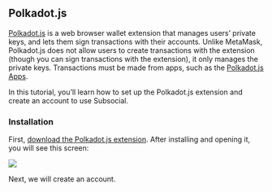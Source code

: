 ## Polkadot.js
[Polkadot.js](https://polkadot.js.org/extension/) is a web browser wallet extension that manages users’ private keys, 
and lets them sign transactions with their accounts. Unlike MetaMask, Polkadot.js does not allow users to create transactions 
with the extension (though you can sign transactions with the extension), it only manages the private keys. 
Transactions must be made from apps, such as the [Polkadot.js Apps](https://polkadot.js.org/apps/#/accounts).
 
In this tutorial, you’ll learn how to set up the Polkadot.js extension and create an account to use Subsocial.
 
### Installation
First, [download the Polkadot.js extension](https://polkadot.js.org/extension/). After installing and opening it, you will see this screen:

![](https://cdn.discordapp.com/attachments/893485384154095640/963462234468663416/image15.png)

Next, we will create an account.
